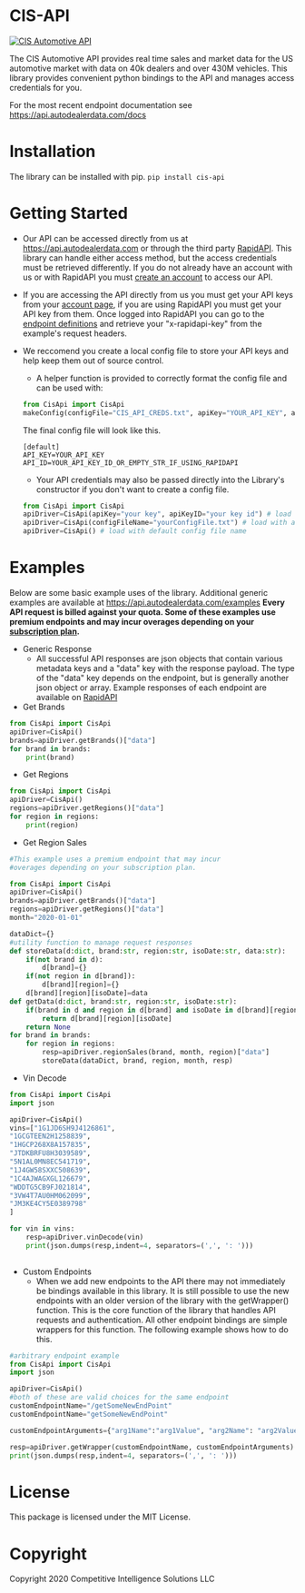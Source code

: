 # CIS-API

[![CIS Automotive API](https://api.autodealerdata.com/static/images/embedImgWide.png)](https://autodealerdata.com)

The CIS Automotive API provides real time sales and market data for the US automotive market with data on 40k dealers and over 430M vehicles.
This library provides convenient python bindings to the API and manages access credentials for you. 

For the most recent endpoint documentation see https://api.autodealerdata.com/docs

# Installation
The library can be installed with pip.
```pip install cis-api```

# Getting Started
* Our API can be accessed directly from us at https://api.autodealerdata.com or through the third party [RapidAPI](https://rapidapi.com/competitive-intelligence-solutions-llc-competitive-intelligence-solutions-llc-default/api/cis-automotive/). This library can handle either access method, but the access credentials must be retrieved differently. If you do not already have an account with us or with RapidAPI you must [create an account](https://autodealerdata.com/signup) to access our API.

* If you are accessing the API directly from us you must get your API keys from your [account page](https://autodealerdata.com/account), if you are using RapidAPI you must get your API key from them. Once logged into RapidAPI you can go to the [endpoint definitions](https://rapidapi.com/competitive-intelligence-solutions-llc-competitive-intelligence-solutions-llc-default/api/cis-automotive/endpoints) and retrieve your "x-rapidapi-key" from the example's request headers.
* We reccomend you create a local config file to store your API keys and help keep them out of source control. 
    * A helper function is provided to correctly format the config file and can be used with:
    ```python
    from CisApi import CisApi
    makeConfig(configFile="CIS_API_CREDS.txt", apiKey="YOUR_API_KEY", apiKeyID="YOUR_API_KEY_ID_OR_EMPTY_STR_IF_USING_RAPIDAPI", stageName="default")
    ```
    The final config file will look like this.
    ```
    [default]
    API_KEY=YOUR_API_KEY
    API_ID=YOUR_API_KEY_ID_OR_EMPTY_STR_IF_USING_RAPIDAPI
    ```
    * Your API credentials may also be passed directly into the Library's constructor if you don't want to create a config file.
    ```python
    from CisApi import CisApi
    apiDriver=CisApi(apiKey="your key", apiKeyID="your key id") # load without config file
    apiDriver=CisApi(configFileName="yourConfigFile.txt") # load with a non default config file name
    apiDriver=CisApi() # load with default config file name
    ```
    
# Examples
Below are some basic example uses of the library. Additional generic examples are available at https://api.autodealerdata.com/examples **Every API request is billed against your quota. Some of these examples use premium endpoints and may incur overages depending on your [subscription plan](https://rapidapi.com/competitive-intelligence-solutions-llc-competitive-intelligence-solutions-llc-default/api/cis-automotive/pricing).** 
* Generic Response
    *  All successful API responses are json objects that contain various metadata keys and a "data" key with the response payload. The type of the "data" key depends on the endpoint, but is generally another json object or array. Example responses of each endpoint are available on [RapidAPI](https://rapidapi.com/competitive-intelligence-solutions-llc-competitive-intelligence-solutions-llc-default/api/cis-automotive/endpoints)
* Get Brands
```python 
from CisApi import CisApi
apiDriver=CisApi()
brands=apiDriver.getBrands()["data"]
for brand in brands:
    print(brand)
```
* Get Regions
```python 
from CisApi import CisApi
apiDriver=CisApi()
regions=apiDriver.getRegions()["data"]
for region in regions:
    print(region)
```

* Get Region Sales
```python 
#This example uses a premium endpoint that may incur 
#overages depending on your subscription plan.

from CisApi import CisApi
apiDriver=CisApi()
brands=apiDriver.getBrands()["data"]
regions=apiDriver.getRegions()["data"]
month="2020-01-01" 

dataDict={}
#utility function to manage request responses
def storeData(d:dict, brand:str, region:str, isoDate:str, data:str):
    if(not brand in d):
        d[brand]={}
    if(not region in d[brand]):
        d[brand][region]={}
    d[brand][region][isoDate]=data
def getData(d:dict, brand:str, region:str, isoDate:str):
    if(brand in d and region in d[brand] and isoDate in d[brand][region]):
        return d[brand][region][isoDate]
    return None
for brand in brands:
    for region in regions:
        resp=apiDriver.regionSales(brand, month, region)["data"]
        storeData(dataDict, brand, region, month, resp)
```

* Vin Decode
```python 
from CisApi import CisApi
import json

apiDriver=CisApi()
vins=["1G1JD6SH9J4126861",
"1GCGTEEN2H1258839",
"1HGCP268X8A157835",
"JTDKBRFU8H3039589",
"5N1AL0MN8EC541719",
"1J4GW58SXXC508639",
"1C4AJWAGXGL126679",
"WDDTG5CB9FJ021814",
"3VW4T7AU0HM062099",
"JM3KE4CY5E0389798"
]

for vin in vins:
    resp=apiDriver.vinDecode(vin)
    print(json.dumps(resp,indent=4, separators=(',', ': ')))
    
```

* Custom Endpoints
    *  When we add new endpoints to the API there may not immediately be bindings available in this library. It is still possible to use the new endpoints with an older version of the library with the getWrapper() function. This is the core function of the library that handles API requests and authentication. All other endpoint bindings are simple wrappers for this function. The following example shows how to do this.
```python
#arbitrary endpoint example
from CisApi import CisApi
import json

apiDriver=CisApi()
#both of these are valid choices for the same endpoint
customEndpointName="/getSomeNewEndPoint"
customEndpointName="getSomeNewEndPoint" 

customEndpointArguments={"arg1Name":"arg1Value", "arg2Name": "arg2Value"}

resp=apiDriver.getWrapper(customEndpointName, customEndpointArguments)
print(json.dumps(resp,indent=4, separators=(',', ': ')))
```


# License
This package is licensed under the MIT License.

# Copyright
Copyright 2020 Competitive Intelligence Solutions LLC